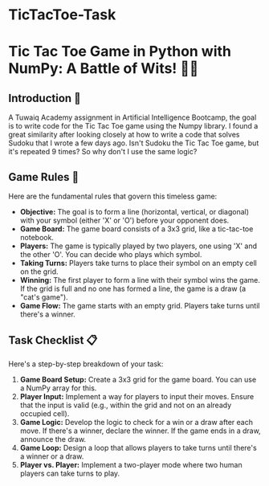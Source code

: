 # TicTacToe-Task

# Tic Tac Toe Game in Python with NumPy: A Battle of Wits! 🎲🧠
## Introduction 🌟 
A Tuwaiq Academy assignment in Artificial Intelligence Bootcamp, the goal is to write code for the Tic Tac Toe game using the Numpy library. I found a great similarity after looking closely at how to write a code that solves Sudoku that I wrote a few days ago. Isn't Sudoku the Tic Tac Toe game, but it's repeated 9 times? So why don't I use the same logic?

## Game Rules 📜
Here are the fundamental rules that govern this timeless game:
- **Objective:** The goal is to form a line (horizontal, vertical, or diagonal) with your symbol (either 'X' or 'O') before your opponent does.
- **Game Board:** The game board consists of a 3x3 grid, like a tic-tac-toe notebook.
- **Players:** The game is typically played by two players, one using 'X' and the other 'O'. You can decide who plays which symbol.
- **Taking Turns:** Players take turns to place their symbol on an empty cell on the grid.
- **Winning:** The first player to form a line with their symbol wins the game. If the grid is full and no one has formed a line, the game is a draw (a "cat's game").
- **Game Flow:** The game starts with an empty grid. Players take turns until there's a winner.
## Task Checklist 📋
Here's a step-by-step breakdown of your task:
1. **Game Board Setup:** Create a 3x3 grid for the game board. You can use a NumPy array for this.
2. **Player Input:** Implement a way for players to input their moves. Ensure that the input is valid (e.g., within the grid and not on an already occupied cell).
3. **Game Logic:** Develop the logic to check for a win or a draw after each move. If there's a winner, declare the winner. If the game ends in a draw, announce the draw.
4. **Game Loop:** Design a loop that allows players to take turns until there's a winner or a draw.
5. **Player vs. Player:** Implement a two-player mode where two human players can take turns to play.
